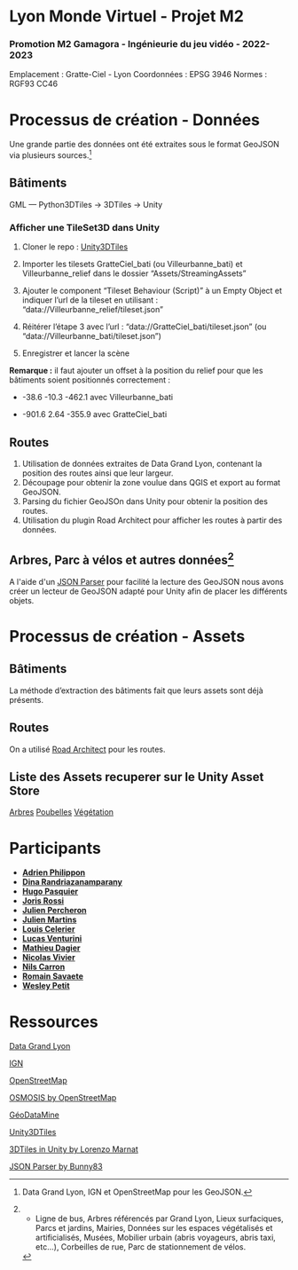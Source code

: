 # Lyon Monde Virtuel - Projet M2

### Promotion M2 Gamagora - Ingénieurie du jeu vidéo - 2022-2023

Emplacement : Gratte-Ciel - Lyon
Coordonnées : EPSG 3946
Normes : RGF93 CC46


# Processus de création - Données

Une grande partie des données ont été extraites sous le format GeoJSON via plusieurs sources.[^1]
[^1]: Data Grand Lyon, IGN et OpenStreetMap[^2] pour les GeoJSON.
[^2]: GéoDataMine a été utilisé pour facilité l’extraction de données sur OpenStreetMap et plus majoritairement des .osm.
*[IGN]: Institut National de l'Information Géographique et Forestière

## Bâtiments

GML — Python3DTiles → 3DTiles → Unity

### Afficher une TileSet3D dans Unity

1.  Cloner le repo : [Unity3DTiles](https://github.com/NASA-AMMOS/Unity3DTiles)
    
2.  Importer les tilesets GratteCiel_bati (ou Villeurbanne_bati) et Villeurbanne_relief dans le dossier “Assets/StreamingAssets”
    
3.  Ajouter le component “Tileset Behaviour (Script)” à un Empty Object et indiquer l’url de la tileset en utilisant : “data://Villeurbanne_relief/tileset.json”
    
4.  Réitérer l’étape 3 avec l’url : “data://GratteCiel_bati/tileset.json” (ou “data://Villeurbanne_bati/tileset.json”)
    
5.  Enregistrer et lancer la scène

**Remarque :** il faut ajouter un offset à la position du relief pour que les bâtiments soient positionnés correctement :

-   -38.6 -10.3 -462.1 avec Villeurbanne_bati
    
-   -901.6 2.64 -355.9 avec GratteCiel_bati

## Routes

1.  Utilisation de données extraites de Data Grand Lyon, contenant la position des routes ainsi que leur largeur.
2.  Découpage pour obtenir la zone voulue dans QGIS et export au format GeoJSON.
3.  Parsing du fichier GeoJSOn dans Unity pour obtenir la position des routes.
4.  Utilisation du plugin Road Architect pour afficher les routes à partir des données. 

## Arbres, Parc à vélos et autres données[^3]
[^3]: - Ligne de bus,
Arbres référencés par Grand Lyon,
Lieux surfaciques,
Parcs et jardins,
Mairies,
Données sur les espaces végétalisés et artificialisés,
Musées,
Mobilier urbain (abris voyageurs, abris taxi, etc…),
Corbeilles de rue,
Parc de stationnement de vélos.

A l'aide d'un [JSON Parser](https://github.com/Bunny83/SimpleJSON) pour facilité la lecture des GeoJSON nous avons créer un lecteur de GeoJSON adapté pour Unity afin de placer les différents objets.

# Processus de création - Assets

## Bâtiments

La méthode d’extraction des bâtiments fait que leurs assets sont déjà présents.

## Routes

On a utilisé [Road Architect](https://github.com/MicroGSD/RoadArchitect) pour les routes.

## Liste des Assets recuperer sur le Unity Asset Store

[Arbres](https://assetstore.unity.com/packages/3d/vegetation/trees/realistic-tree-pack-vol-1-50418#description)
[Poubelles](https://assetstore.unity.com/packages/3d/props/waste-can-pbr-224775)
[Végétation](https://assetstore.unity.com/packages/3d/environments/smm-stylized-grass-184975)

# Participants

* [**Adrien Philippon**](https://github.com/adrimyla)
* [**Dina Randriazanamparany**](https://github.com/Dina-MR)
* [**Hugo Pasquier**](https://github.com/HugoPasquier)
* [**Joris Rossi**](https://github.com/Aikkyo)
* [**Julien Percheron**](https://github.com/JulienPercheron)
* [**Julien Martins**](https://github.com/julien-martins)
* [**Louis Celerier**](https://github.com/Louis-Celerier)
* [**Lucas Venturini**](https://github.com/lucasVenturini)
* [**Mathieu Dagier**](https://github.com/Matda43)
* [**Nicolas Vivier**](https://github.com/Nicovi15)
* [**Nils Carron**](https://github.com/NilsCarron)
* [**Romain Savaete**](https://github.com/Savro01)
* [**Wesley Petit**](https://github.com/wesley-petit)

# Ressources

[Data Grand Lyon](https://data.grandlyon.com/)

[IGN](https://geoservices.ign.fr/)

[OpenStreetMap](https://www.openstreetmap.fr/)

[OSMOSIS by OpenStreetMap](https://github.com/openstreetmap/osmosis/releases/tag/0.48.3)

[GéoDataMine ](https://geodatamine.fr/)

[Unity3DTiles](https://github.com/NASA-AMMOS/Unity3DTiles)

[3DTiles in Unity by Lorenzo Marnat](https://github.com/VCityTeam/UD-SV/blob/master/ImplementationKnowHow/3DTiles_in_Unity.md)

[JSON Parser by Bunny83](https://github.com/Bunny83/SimpleJSON)
